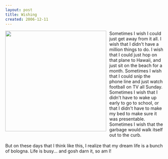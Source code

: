 ```yaml
---
layout: post
title: Wishing
created: 2006-12-11
---
```

<p><a href="http://www.subways.net/italy/bologna.jpg" onblur="try {parent.deselectBloggerImageGracefully();} catch(e) {}"><img alt="" border="0" src="http://www.subways.net/italy/bologna.jpg" style="margin: 0pt 10px 10px 0pt; float: left; cursor: pointer; width: 320px;" /></a> Sometimes I wish I could just get away from it all. I wish that I didn&#39;t have a million things to do. I wish that I could just hop on that plane to Hawaii, and just sit on the beach for a month. Sometimes I wish that I could snip the phone line and just watch football on TV all Sunday. Sometimes I wish that I didn&#39;t have to wake up early to go to school, or that I didn&#39;t have to make my bed to make sure it was presentable. Sometimes I wish that the garbage would walk itself out to the curb.<br />
	<br />
	But on these days that I think like this, I realize that my dream life is a bunch of bologna. Life is busy... and gosh darn it, so am I!</p>
